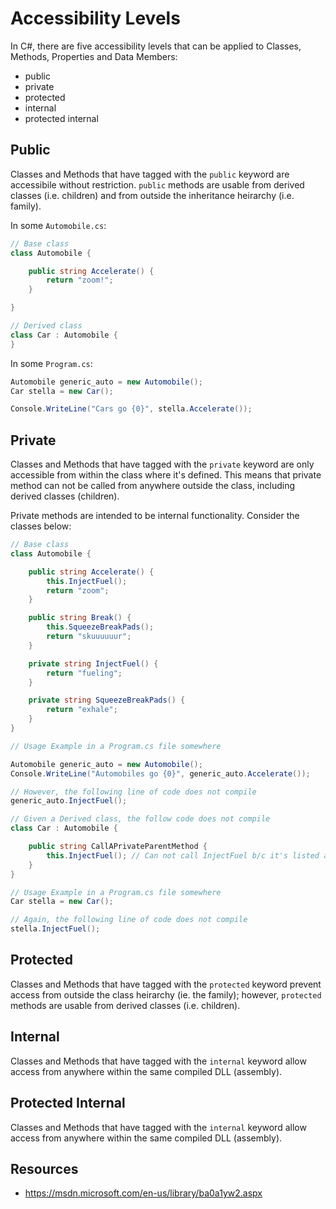 # Accessibility Levels

In C#, there are five accessibility levels that can be applied to Classes, Methods, Properties and Data Members:

- public
- private
- protected
- internal
- protected internal

## Public

Classes and Methods that have tagged with the `public` keyword are accessibile without restriction. `public` methods are usable from derived classes (i.e. children) and from outside the inheritance heirarchy (i.e. family).

In some `Automobile.cs`:

```c#
// Base class
class Automobile {

    public string Accelerate() {
        return "zoom!";
    }

}

// Derived class
class Car : Automobile {
}
```

In some `Program.cs`:

```c#
Automobile generic_auto = new Automobile();
Car stella = new Car();

Console.WriteLine("Cars go {0}", stella.Accelerate());
```

## Private

Classes and Methods that have tagged with the `private` keyword are only accessible from within the class where it's defined. This means that private method can not be called from anywhere outside the class, including derived classes (children).

Private methods are intended to be internal functionality. Consider the classes below:


```c#
// Base class
class Automobile {

    public string Accelerate() {
        this.InjectFuel();
        return "zoom";
    }

    public string Break() {
        this.SqueezeBreakPads();
        return "skuuuuuur";
    }

    private string InjectFuel() {
        return "fueling";
    }

    private string SqueezeBreakPads() {
        return "exhale";
    }
}

// Usage Example in a Program.cs file somewhere

Automobile generic_auto = new Automobile();
Console.WriteLine("Automobiles go {0}", generic_auto.Accelerate());

// However, the following line of code does not compile
generic_auto.InjectFuel();
```


```c#
// Given a Derived class, the follow code does not compile
class Car : Automobile {

    public string CallAPrivateParentMethod {
        this.InjectFuel(); // Can not call InjectFuel b/c it's listed as private its parent class, Automobile
    }
}

// Usage Example in a Program.cs file somewhere
Car stella = new Car();

// Again, the following line of code does not compile
stella.InjectFuel();
```

## Protected

Classes and Methods that have tagged with the `protected` keyword prevent access from outside the class heirarchy (ie. the family); however, `protected` methods are usable from derived classes (i.e. children).


## Internal

Classes and Methods that have tagged with the `internal` keyword allow access from anywhere within the same compiled DLL (assembly).


## Protected Internal

Classes and Methods that have tagged with the `internal` keyword allow access from anywhere within the same compiled DLL (assembly).


## Resources
* https://msdn.microsoft.com/en-us/library/ba0a1yw2.aspx

